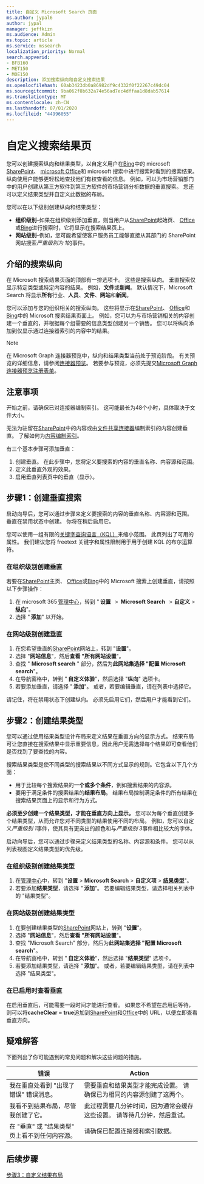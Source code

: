 ```yaml
---
title: 自定义 Microsoft Search 页面
ms.author: jypal6
author: jypal
manager: jeffkizn
ms.audience: Admin
ms.topic: article
ms.service: mssearch
localization_priority: Normal
search.appverid:
- BFB160
- MET150
- MOE150
description: 添加搜索纵向和自定义搜索结果
ms.openlocfilehash: 60ab3423db0a86982df9c4332f0f22267c49dc04
ms.sourcegitcommit: 9ba062f8b632a74e56ad7ec4dffaa1d8dab57614
ms.translationtype: MT
ms.contentlocale: zh-CN
ms.lasthandoff: 07/01/2020
ms.locfileid: "44996055"
---
```

# <a name="customize-the-search-results-page"></a>自定义搜索结果页

您可以创建搜索纵向和结果类型，以自定义用户在[Bing](https://bing.com)中的 microsoft [SharePoint](https://sharepoint.com/)、 [microsoft Office](https://office.com)和 microsoft 搜索中进行搜索时看到的搜索结果。 纵向使用户能够更轻松地查找他们有权查看的信息。 例如，可以为市场营销部门中的用户创建从第三方软件到第三方软件的市场营销分析数据的垂直搜索。 您还可以定义结果类型并自定义此数据的布局。  

您可以在以下级别创建纵向和结果类型：

- **组织级别**–如果在组织级别添加垂直，则当用户从[SharePoint](https://sharepoint.com/)起始页、 [Office](https://office.com)或[Bing](https://bing.com)进行搜索时，它将显示在搜索结果页上。
- **网站级别**–例如，您可能希望使客户服务员工能够直接从其部门的 SharePoint 网站搜索*严重级别为 1*的事件。

## <a name="search-verticals-explained"></a>介绍的搜索纵向

在 Microsoft 搜索结果页面的顶部有一排选项卡。 这些是搜索纵向。 垂直搜索仅显示特定类型或特定内容的结果。 例如，**文件**或**新闻**。 默认情况下，Microsoft Search 将显示**所有**行业、**人员**、**文件**、**网站**和**新闻**。  

您可以添加与您的组织相关的搜索纵向。 这些将显示在[SharePoint](https://sharepoint.com/)、 [Office](https://Office.com)和[Bing](https://bing.com)中的 Microsoft 搜索结果页面上。 例如，您可以为与市场营销相关的内容创建一个垂直的，并根据每个组需要的信息类型创建另一个销售。 您可以将纵向添加到仅显示通过连接器索引的内容中的结果。  

>[!NOTE]
> 在 Microsoft Graph 连接器预览中，纵向和结果类型当前处于预览阶段。 有关预览的详细信息，请参阅[连接器预览](connectors-preview.md)。 若要参与预览，必须先提交[Microsoft Graph 连接器预览注册表单](https://forms.office.com/Pages/ResponsePage.aspx?id=v4j5cvGGr0GRqy180BHbRxWYgu82J_RFnMMATAS6_chUNVYwNU1CMDNZUDBSSDZKWVo2RDJDRjRLQi4u)。

## <a name="things-to-consider"></a>注意事项

开始之前，请确保已对连接器编制索引。 这可能最长为48个小时，具体取决于文件大小。

无法为驻留在[SharePoint](https://sharepoint.com/)中的内容或由[文件共享连接器](file-share-connector.md)编制索引的内容创建垂直。 了解如何为[内容编制索引](configure-connector.md)。

有三个基本步骤可添加垂直：

1. 创建垂直。 在此步骤中，您将定义要搜索的内容的垂直名称、内容源和范围。
2. 定义此垂直外观的效果。  
3. 启用垂直列表页中的垂直（显示）。

## <a name="step-1-create-the-search-vertical"></a>步骤1：创建垂直搜索

启动向导后，您可以通过步骤来定义要搜索的内容的垂直名称、内容源和范围。 垂直在禁用状态中创建。 你将在稍后启用它。

您可以使用一组有限的[关键字查询语言（KQL）](https://docs.microsoft.com/sharepoint/dev/general-development/keyword-query-language-kql-syntax-reference)来缩小范围。 此页列出了可用的属性。 我们建议您将 freetext 关键字和属性限制用于用于创建 KQL 的布尔运算符。

### <a name="create-a-vertical-at-the-organization-level"></a>在组织级别创建垂直

若要在[SharePoint](https://sharepoint.com/)主页、 [Office](https://office.com)或[Bing](https://bing.com)中的 Microsoft 搜索上创建垂直，请按照以下步骤操作：

1. 在 microsoft 365 [管理中心](https://admin.microsoft.com)，转到 " **设置**   >  **Microsoft Search**   >  **自定义**  >  [**纵向**](https://admin.microsoft.com/Adminportal/Home#/MicrosoftSearch/verticals)"。
1. 选择 " **添加**" 以开始。  

### <a name="create-a-vertical-at-the-site-level"></a>在网站级别创建垂直

1. 在您希望垂直的[SharePoint](https://sharepoint.com/)网站上，转到 "**设置**"。
1. 选择 "**网站信息**"，然后**查看 "所有网站设置**"。
1. 查找 " **Microsoft search** " 部分，然后为**此网站集选择 "配置 Microsoft search**"。
1. 在导航窗格中，转到 " **自定义体验**"，然后选择 "**纵向**" 选项卡。
1. 若要添加垂直，请选择 " **添加**"。
  或者，若要编辑垂直，请在列表中选择它。

请记住，将在禁用状态下创建纵向。 必须先启用它们，然后用户才能看到它们。

## <a name="step-2-create-the-result-types"></a>步骤2：创建结果类型

您可以通过使用结果类型设计布局来定义结果在垂直方向的显示方式。 结果布局可让您直接在搜索结果中显示重要信息，因此用户无需选择每个结果即可查看他们是否找到了要查找的内容。

搜索结果类型是使不同类型的搜索结果以不同方式显示的规则。它包含以下几个方面：

- 用于比较每个搜索结果的**一个或多个条件**，例如搜索结果的内容源。  
- 要用于满足条件的搜索结果的**结果布局**。 结果布局控制满足条件的所有结果在搜索结果页面上的显示和行为方式。

**必须至少创建一个结果类型，才能在垂直方向上显示。** 您可以为每个垂直创建多个结果类型，从而允许您对不同类型的结果使用不同的布局。 例如，您可以自定义*严重级别 1*事件，使其具有更突出的颜色和与*严重级别 3*事件相比较大的字体。

启动向导后，您可以通过步骤来定义结果类型的名称、内容源和条件。 您可以从列表视图定义结果类型的优先级。
  
### <a name="create-a-result-type-at-the-organization-level"></a>在组织级别创建结果类型

1. 在[管理中心](https://admin.microsoft.com)中，转到 "**设置**  >  **Microsoft Search**  >  **自定义项**  >  [**结果类型**](https://admin.microsoft.com/Adminportal/Home#/MicrosoftSearch/resulttypes)"。
1. 若要添加**结果类型**，请选择 " **添加**"。 若要编辑结果类型，请选择相关列表中的 "结果类型"。

### <a name="create-a-results-type-at-the-site-level"></a>在网站级别创建结果类型

1. 在要创建结果类型的[SharePoint](https://sharepoint.com/)网站上，转到 "**设置**"。
1. 选择 "**网站信息**"，然后**查看 "所有网站设置**"。
1. 查找 "Microsoft Search" 部分，然后为**此网站集选择 "配置 Microsoft search**"。
1. 在导航窗格中，转到 " **自定义体验**"，然后选择 "**结果类型**" 选项卡。
2. 若要添加结果类型，请选择 " **添加**"。  或者，若要编辑结果类型，请在列表中选择 "结果类型"。

### <a name="view-the-vertical-after-its-enabled"></a>在已启用时查看垂直

在启用垂直后，可能需要一段时间才能进行查看。 如果您不希望在启用后等待，则可以将**cacheClear = true**追加到[SharePoint](https://sharepoint.com/)和[Office](https://office.com)中的 URL，以便立即查看垂直方向。

## <a name="troubleshooting"></a>疑难解答

下面列出了你可能遇到的常见问题和解决这些问题的措施。

|错误  |Action  |
|---------|---------|
| 我在垂直处看到 "出现了错误" 错误消息。 | 需要垂直和结果类型才能完成设置。 请确保已为相同的内容源创建了这两个。 |
| 我看不到结果布局，尽管我创建了它。 | 此过程需要几分钟时间，因为通常会缓存这些设置。 请等待几分钟，然后重试。        |
| 在 "垂直" 或 "结果类型" 页上看不到任何内容源。 | 请确保已配置连接器和索引数据。   |

## <a name="next-steps"></a>后续步骤

[步骤3：自定义结果布局](customize-results-layout.md)
